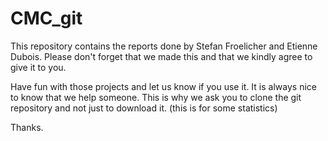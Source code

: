 # CMC_git

This repository contains the reports done by Stefan Froelicher and Etienne Dubois. Please don't forget that we made this and that we kindly agree to give it to you.

Have fun with those projects and let us know if you use it.
It is always nice to know that we help someone. This is why we ask you to clone the git repository and not just to download it. (this is for some statistics)

Thanks. 
